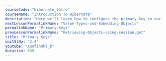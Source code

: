 ```yaml
---
courseCode: "hibernate_intro"
courseName: "Introduction To Hibernate"
description: "Here we'll learn how to configure the primary key in our entity class using the `@Id` annotation."
nextLessonPermalinkName: "Value-Types-and-Embedding-Objects"
permalinkName: "Primary-Keys"
prevLessonPermalinkName: "Retrieving-Objects-using-session.get"
title: "Primary Keys"
unitSlNo: "2.4"
youtube: "Xuofihmkl_k"
duration: 689
---
```


